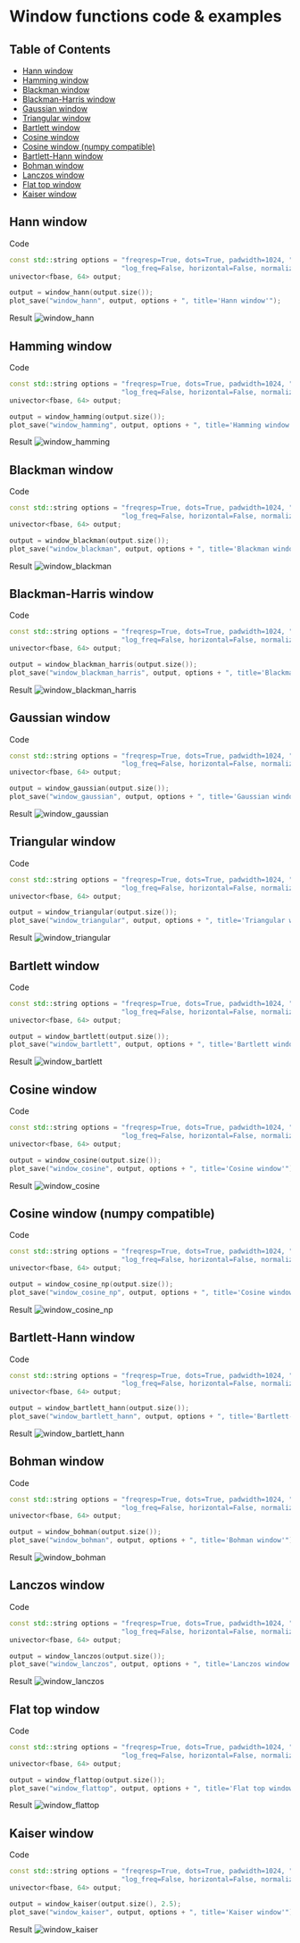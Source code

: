# Window functions code & examples

## Table of Contents

* [Hann window](#hann-window)
* [Hamming window](#hamming-window)
* [Blackman window](#blackman-window)
* [Blackman-Harris window](#blackman-harris-window)
* [Gaussian window](#gaussian-window)
* [Triangular window](#triangular-window)
* [Bartlett window](#bartlett-window)
* [Cosine window](#cosine-window)
* [Cosine window (numpy compatible)](#cosine-window-numpy-compatible)
* [Bartlett-Hann window](#bartlett-hann-window)
* [Bohman window](#bohman-window)
* [Lanczos window](#lanczos-window)
* [Flat top window](#flat-top-window)
* [Kaiser window](#kaiser-window)

## Hann window

Code
```c++ linenums="1"
const std::string options = "freqresp=True, dots=True, padwidth=1024, "
                            "log_freq=False, horizontal=False, normalized_freq=True";
univector<fbase, 64> output;

output = window_hann(output.size());
plot_save("window_hann", output, options + ", title='Hann window'");
```
Result
![window_hann](img/window_hann.svg)

## Hamming window

Code
```c++ linenums="1"
const std::string options = "freqresp=True, dots=True, padwidth=1024, "
                            "log_freq=False, horizontal=False, normalized_freq=True";
univector<fbase, 64> output;

output = window_hamming(output.size());
plot_save("window_hamming", output, options + ", title='Hamming window'");
```
Result
![window_hamming](img/window_hamming.svg)

## Blackman window

Code
```c++ linenums="1"
const std::string options = "freqresp=True, dots=True, padwidth=1024, "
                            "log_freq=False, horizontal=False, normalized_freq=True";
univector<fbase, 64> output;

output = window_blackman(output.size());
plot_save("window_blackman", output, options + ", title='Blackman window'");
```
Result
![window_blackman](img/window_blackman.svg)

## Blackman-Harris window

Code
```c++ linenums="1"
const std::string options = "freqresp=True, dots=True, padwidth=1024, "
                            "log_freq=False, horizontal=False, normalized_freq=True";
univector<fbase, 64> output;

output = window_blackman_harris(output.size());
plot_save("window_blackman_harris", output, options + ", title='Blackman-Harris window'");
```
Result
![window_blackman_harris](img/window_blackman_harris.svg)

## Gaussian window

Code
```c++ linenums="1"
const std::string options = "freqresp=True, dots=True, padwidth=1024, "
                            "log_freq=False, horizontal=False, normalized_freq=True";
univector<fbase, 64> output;

output = window_gaussian(output.size());
plot_save("window_gaussian", output, options + ", title='Gaussian window'");
```
Result
![window_gaussian](img/window_gaussian.svg)

## Triangular window

Code
```c++ linenums="1"
const std::string options = "freqresp=True, dots=True, padwidth=1024, "
                            "log_freq=False, horizontal=False, normalized_freq=True";
univector<fbase, 64> output;

output = window_triangular(output.size());
plot_save("window_triangular", output, options + ", title='Triangular window'");
```
Result
![window_triangular](img/window_triangular.svg)

## Bartlett window

Code
```c++ linenums="1"
const std::string options = "freqresp=True, dots=True, padwidth=1024, "
                            "log_freq=False, horizontal=False, normalized_freq=True";
univector<fbase, 64> output;

output = window_bartlett(output.size());
plot_save("window_bartlett", output, options + ", title='Bartlett window'");
```
Result
![window_bartlett](img/window_bartlett.svg)

## Cosine window

Code
```c++ linenums="1"
const std::string options = "freqresp=True, dots=True, padwidth=1024, "
                            "log_freq=False, horizontal=False, normalized_freq=True";
univector<fbase, 64> output;

output = window_cosine(output.size());
plot_save("window_cosine", output, options + ", title='Cosine window'");
```
Result
![window_cosine](img/window_cosine.svg)

## Cosine window (numpy compatible)

Code
```c++ linenums="1"
const std::string options = "freqresp=True, dots=True, padwidth=1024, "
                            "log_freq=False, horizontal=False, normalized_freq=True";
univector<fbase, 64> output;

output = window_cosine_np(output.size());
plot_save("window_cosine_np", output, options + ", title='Cosine window (numpy compatible)'");
```
Result
![window_cosine_np](img/window_cosine_np.svg)

## Bartlett-Hann window

Code
```c++ linenums="1"
const std::string options = "freqresp=True, dots=True, padwidth=1024, "
                            "log_freq=False, horizontal=False, normalized_freq=True";
univector<fbase, 64> output;

output = window_bartlett_hann(output.size());
plot_save("window_bartlett_hann", output, options + ", title='Bartlett-Hann window'");
```
Result
![window_bartlett_hann](img/window_bartlett_hann.svg)

## Bohman window

Code
```c++ linenums="1"
const std::string options = "freqresp=True, dots=True, padwidth=1024, "
                            "log_freq=False, horizontal=False, normalized_freq=True";
univector<fbase, 64> output;

output = window_bohman(output.size());
plot_save("window_bohman", output, options + ", title='Bohman window'");
```
Result
![window_bohman](img/window_bohman.svg)

## Lanczos window

Code
```c++ linenums="1"
const std::string options = "freqresp=True, dots=True, padwidth=1024, "
                            "log_freq=False, horizontal=False, normalized_freq=True";
univector<fbase, 64> output;

output = window_lanczos(output.size());
plot_save("window_lanczos", output, options + ", title='Lanczos window'");
```
Result
![window_lanczos](img/window_lanczos.svg)

## Flat top window

Code
```c++ linenums="1"
const std::string options = "freqresp=True, dots=True, padwidth=1024, "
                            "log_freq=False, horizontal=False, normalized_freq=True";
univector<fbase, 64> output;

output = window_flattop(output.size());
plot_save("window_flattop", output, options + ", title='Flat top window'");
```
Result
![window_flattop](img/window_flattop.svg)

## Kaiser window

Code
```c++ linenums="1"
const std::string options = "freqresp=True, dots=True, padwidth=1024, "
                            "log_freq=False, horizontal=False, normalized_freq=True";
univector<fbase, 64> output;

output = window_kaiser(output.size(), 2.5);
plot_save("window_kaiser", output, options + ", title='Kaiser window'");
```
Result
![window_kaiser](img/window_kaiser.svg)
